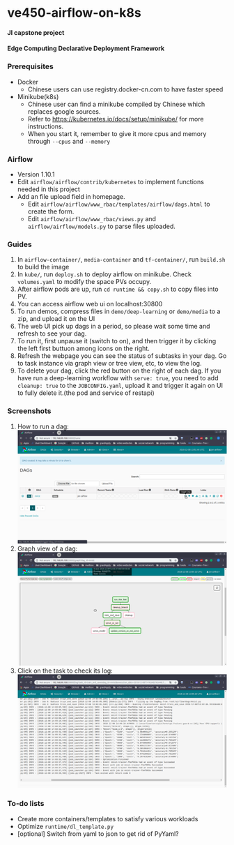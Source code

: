 # ve450-airflow-on-k8s
#### JI capstone project
#### Edge Computing Declarative Deployment Framework

### Prerequisites
* Docker
    * Chinese users can use registry.docker-cn.com to have faster speed
* Minikube(k8s)
    * Chinese user can find a minikube compiled by Chinese which replaces google sources.
    * Refer to https://kubernetes.io/docs/setup/minikube/ for more instructions.
    * When you start it, remember to give it more cpus and memory through `--cpus` and `--memory`

### Airflow
* Version 1.10.1
* Edit `airflow/airflow/contrib/kubernetes` to implement functions needed in this project
* Add an file upload field in homepage.
    * Edit `airflow/airflow/www_rbac/templates/airflow/dags.html` to create the form.
    * Edit `airflow/airflow/www_rbac/views.py` and `airflow/airflow/models.py` to parse files uploaded.

### Guides
1. In `airflow-container/`, `media-container` and `tf-container/`, run `build.sh` to build the image
2. In `kube/`, run `deploy.sh` to deploy airflow on minikube. Check `volumes.yaml` to modify the space PVs occupy.
3. After airflow pods are up, run `cd runtime && copy.sh` to copy files into PV.
4. You can access airflow web ui on localhost:30800
5. To run demos, compress files in `demo/deep-learning` or `demo/media` to a zip, and upload it on the UI
6. The web UI pick up dags in a period, so please wait some time and refresh to see your dag.
7. To run it, first unpause it (switch to on), and then trigger it by clicking the left first buttuon among icons on the right.
8. Refresh the webpage you can see the status of subtasks in your dag. Go to task instance via graph view or tree view, etc, 
to view the log.
9. To delete your dag, click the red button on the right of each dag. If you have run a deep-learning workflow with `serve: true`,
you need to add `cleanup: true` to the `JOBCONFIG.yaml`, upload it and trigger it again on UI to fully delete it.(the pod and 
service of restapi)

### Screenshots
1. How to run a dag:
![demo/deep-learning](screenshots/run_dag.png)
2. Graph view of a dag:
![Graph View](screenshots/dag_result.png)
3. Click on the task to check its log:
![Log of tensorflow training](screenshots/dag_log.png)

### To-do lists
* Create more containers/templates to satisfy various workloads
* Optimize `runtime/dl_template.py`
* [optional] Switch from yaml to json to get rid of PyYaml?

